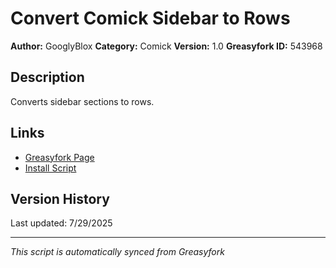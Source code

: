# Convert Comick Sidebar to Rows

**Author:** GooglyBlox
**Category:** Comick
**Version:** 1.0
**Greasyfork ID:** 543968

## Description
Converts sidebar sections to rows.

## Links
- [Greasyfork Page](https://greasyfork.org/scripts/543968)
- [Install Script](https://update.greasyfork.org/scripts/543968/Convert%20Comick%20Sidebar%20to%20Rows.user.js)

## Version History
Last updated: 7/29/2025

---
*This script is automatically synced from Greasyfork*

